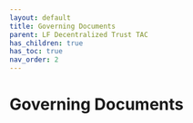 ```yaml
---
layout: default
title: Governing Documents
parent: LF Decentralized Trust TAC
has_children: true
has_toc: true
nav_order: 2
---
```

[//]: # (SPDX-License-Identifier: CC-BY-4.0)

# Governing Documents

